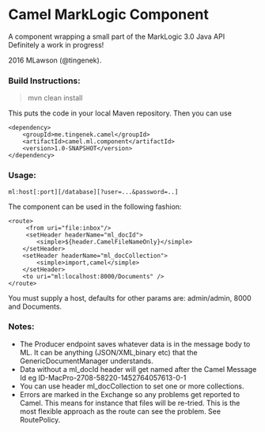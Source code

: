 Camel MarkLogic Component
==========================
A component wrapping a small part of the MarkLogic 3.0 Java API
Definitely a work in progress!

2016 MLawson (@tingenek).

### Build Instructions:

 >mvn clean install

This puts the code in your local Maven repository. Then you can use 
```
<dependency>
	<groupId>me.tingenek.camel</groupId>
	<artifactId>camel.ml.component</artifactId>
	<version>1.0-SNAPSHOT</version>
</dependency>
```

### Usage:
```
ml:host[:port][/database][?user=...&password=..]
```
The component can be used in the following fashion:
```
<route>
     <from uri="file:inbox"/>
     <setHeader headerName="ml_docId">
        <simple>${header.CamelFileNameOnly}</simple>
    </setHeader>
    <setHeader headerName="ml_docCollection">
        <simple>import,camel</simple>
    </setHeader>
    <to uri="ml:localhost:8000/Documents" />
</route>
```    
You must supply a host, defaults for other params are: admin/admin, 8000 and Documents. 

### Notes:
* The Producer endpoint saves whatever data is in the message body to ML. It can be anything (JSON/XML,binary etc) that the GenericDocumentManager understands. 
* Data without a ml_docId header will get named after the Camel Message Id eg ID-MacPro-2708-58220-1452764057613-0-1
* You can use header ml_docCollection to set one or more collections.
* Errors are marked in the Exchange so any problems get reported to Camel. This means for instance that files will be re-tried. This is the most flexible approach as the route can see the problem. See RoutePolicy.
